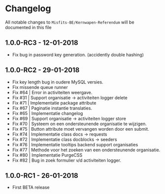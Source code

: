 # Changelog

All notable changes to `Misfits-BE/Kernwapen-Referendum` will be documented in this file

## 1.0.0-RC3 - 12-01-2018

- Fix bug in password key generation. (accidently double hashing)

## 1.0.0-RC2 - 29-01-2018

- Fix key length bug in oudere MySQL versies. 
- Fix missende queue runner 
- Fix #64 | Error in activiteiten weergave.
- Fix #31 | Support organisatie -> activiteiten logger delete
- Fix #71 | Implementatie package attribute
- Fix #67 | Paginatie instantie translaties. 
- Fix #65 | Implementatie changelog
- Fix #69 | Support organisatie -> activiteiten logger store
- Fix #70 | Systeem on een ondersteunende organisatie te wijzigen.
- Fix #75 | Button attribute moet vervangen worden door een submit.
- Fix #74 | Implementatie class docs -> requests 
- Fix #72 | Implementatie class docblocks -> seeders
- Fix #76 | Implementatie tooltips backend support organisaties
- Fix #77 | Methode voor het zoeken van een ondersteunende organisatie.
- Fix #80 | Implementatie PurgeCSS
- Fix #82 | Bug in zoek formulier v/d activiteiten logger.

## 1.0.0-RC1 - 26-01-2018

- First BETA release